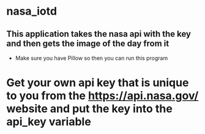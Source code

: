 # nasa_iotd
## This application takes the nasa api with the key and then gets the image of the day from it

* Make sure you have Pillow so then you can run this program

# Get your own api key that is unique to you from the https://api.nasa.gov/ website and put the key into the api_key variable
